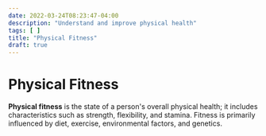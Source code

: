 ```yaml
---
date: 2022-03-24T08:23:47-04:00
description: "Understand and improve physical health"
tags: [ ]
title: "Physical Fitness"
draft: true
---
```


# Physical Fitness

**Physical fitness** is the state of a person's overall physical health; it includes characteristics such as strength, flexibility, and stamina. Fitness is primarily influenced by diet, exercise, environmental factors, and genetics.

